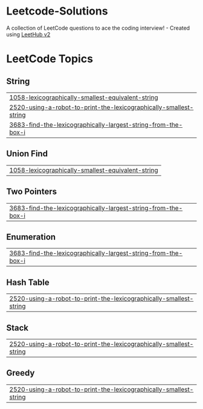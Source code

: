 # Leetcode-Solutions
A collection of LeetCode questions to ace the coding interview! - Created using [LeetHub v2](https://github.com/arunbhardwaj/LeetHub-2.0)

<!---LeetCode Topics Start-->
# LeetCode Topics
## String
|  |
| ------- |
| [1058-lexicographically-smallest-equivalent-string](https://github.com/codingwithmahak/Leetcode-Solutions/tree/master/1058-lexicographically-smallest-equivalent-string) |
| [2520-using-a-robot-to-print-the-lexicographically-smallest-string](https://github.com/codingwithmahak/Leetcode-Solutions/tree/master/2520-using-a-robot-to-print-the-lexicographically-smallest-string) |
| [3683-find-the-lexicographically-largest-string-from-the-box-i](https://github.com/codingwithmahak/Leetcode-Solutions/tree/master/3683-find-the-lexicographically-largest-string-from-the-box-i) |
## Union Find
|  |
| ------- |
| [1058-lexicographically-smallest-equivalent-string](https://github.com/codingwithmahak/Leetcode-Solutions/tree/master/1058-lexicographically-smallest-equivalent-string) |
## Two Pointers
|  |
| ------- |
| [3683-find-the-lexicographically-largest-string-from-the-box-i](https://github.com/codingwithmahak/Leetcode-Solutions/tree/master/3683-find-the-lexicographically-largest-string-from-the-box-i) |
## Enumeration
|  |
| ------- |
| [3683-find-the-lexicographically-largest-string-from-the-box-i](https://github.com/codingwithmahak/Leetcode-Solutions/tree/master/3683-find-the-lexicographically-largest-string-from-the-box-i) |
## Hash Table
|  |
| ------- |
| [2520-using-a-robot-to-print-the-lexicographically-smallest-string](https://github.com/codingwithmahak/Leetcode-Solutions/tree/master/2520-using-a-robot-to-print-the-lexicographically-smallest-string) |
## Stack
|  |
| ------- |
| [2520-using-a-robot-to-print-the-lexicographically-smallest-string](https://github.com/codingwithmahak/Leetcode-Solutions/tree/master/2520-using-a-robot-to-print-the-lexicographically-smallest-string) |
## Greedy
|  |
| ------- |
| [2520-using-a-robot-to-print-the-lexicographically-smallest-string](https://github.com/codingwithmahak/Leetcode-Solutions/tree/master/2520-using-a-robot-to-print-the-lexicographically-smallest-string) |
<!---LeetCode Topics End-->